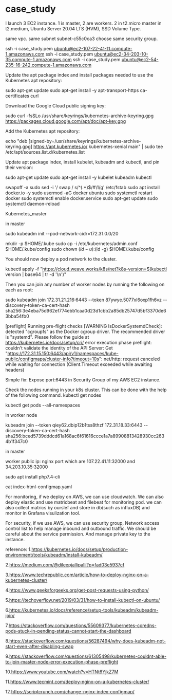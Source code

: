 # case_study

I launch 3 EC2 instance.
1 is master, 2 are workers.
2 in t2.micro master in t2.medium, Ubuntu Server 20.04 LTS (HVM), SSD Volume Type.

same vpc. same subnet
subnet-c55c0ca3
choose same security group.

ssh -i case_study.pem ubuntu@ec2-107-22-41-11.compute-1.amazonaws.com
ssh -i case_study.pem ubuntu@ec2-34-203-10-35.compute-1.amazonaws.com
ssh -i case_study.pem ubuntu@ec2-54-235-16-242.compute-1.amazonaws.com


Update the apt package index and install packages needed to use the Kubernetes apt repository:

sudo apt-get update
sudo apt-get install -y apt-transport-https ca-certificates curl

Download the Google Cloud public signing key:

sudo curl -fsSLo /usr/share/keyrings/kubernetes-archive-keyring.gpg https://packages.cloud.google.com/apt/doc/apt-key.gpg

Add the Kubernetes apt repository:

echo "deb [signed-by=/usr/share/keyrings/kubernetes-archive-keyring.gpg] https://apt.kubernetes.io/ kubernetes-xenial main" | sudo tee /etc/apt/sources.list.d/kubernetes.list

Update apt package index, install kubelet, kubeadm and kubectl, and pin their version:

sudo apt-get update
sudo apt-get install -y kubelet kubeadm kubectl


swapoff -a
sudo sed -i '/ swap / s/^\(.*\)$/#\1/g' /etc/fstab
sudo apt install docker.io -y
sudo usermod -aG docker ubuntu
sudo systemctl restart docker
sudo systemctl enable docker.service
sudo apt-get update
sudo systemctl daemon-reload


Kubernetes_master

in master

sudo kubeadm init --pod-network-cidr=172.31.0.0/20

mkdir -p $HOME/.kube
sudo cp -i /etc/kubernetes/admin.conf $HOME/.kube/config
sudo chown $(id -u):$(id -g) $HOME/.kube/config

You should now deploy a pod network to the cluster.

kubectl apply -f "https://cloud.weave.works/k8s/net?k8s-version=$(kubectl version | base64 | tr -d '\n')"


Then you can join any number of worker nodes by running the following on each as root:

sudo kubeadm join 172.31.21.216:6443 --token 87ywye.5077xl6oxp1fh6vz --discovery-token-ca-cert-hash sha256:3e4eba75d962ef774ebb1caa0d23d1cbb2a85db25747d5bf3370de63bba54fb0



[preflight] Running pre-flight checks
	[WARNING IsDockerSystemdCheck]: detected "cgroupfs" as the Docker cgroup driver. The recommended driver is "systemd". Please follow the guide at https://kubernetes.io/docs/setup/cri/
error execution phase preflight: couldn't validate the identity of the API Server: Get "https://172.31.15.150:6443/api/v1/namespaces/kube-public/configmaps/cluster-info?timeout=10s": net/http: request canceled while waiting for connection (Client.Timeout exceeded while awaiting headers)

Simple fix: Expose port:6443 in Security Group of my AWS EC2 instance.


Check the nodes running in your k8s cluster. This can be done with the help of the following command.
kubectl get nodes





kubectl get pods --all-namespaces




in worker node



kubeadm join --token qiey62.dbip12b1tss8thzf 172.31.18.33:6443 --discovery-token-ca-cert-hash sha256:bced5739dddcd61a168ac6f61616ccce1a7a89908813428930cc2634b1f347c0


in master



worker public ip: nginx port
which are 107.22.41.11:32000 and 34.203.10.35:32000


sudo apt install php7.4-cli

cat index-html-configmap.yaml




For monitoring, if we deploy on AWS, we can use cloudwatch.
We can also deploy elastic and use matricbeat and filebeat for monitoring pod.
we can also collect matrics by ourslef and store in db(such as influxDB) and monitor in Grafana visulization tool.

For security, if we use AWS, we can use security group, Network access control list to help manage inbound and outbound traffic.
We should be careful about the service permission. And manage private key to the instance.


reference:
1.https://kubernetes.io/docs/setup/production-environment/tools/kubeadm/install-kubeadm/

2.https://medium.com/@dileepjallipalli?p=fad03e5937cf

3.https://www.techrepublic.com/article/how-to-deploy-nginx-on-a-kubernetes-cluster/

4.https://www.geeksforgeeks.org/get-post-requests-using-python/

5.https://techoverflow.net/2019/03/31/how-to-install-kubectl-on-ubuntu/

6.https://kubernetes.io/docs/reference/setup-tools/kubeadm/kubeadm-join/

7.https://stackoverflow.com/questions/55609377/kubernetes-coredns-pods-stuck-in-pending-status-cannot-start-the-dashboard

8.https://stackoverflow.com/questions/56287494/why-does-kubeadm-not-start-even-after-disabling-swap

9.https://stackoverflow.com/questions/61305498/kubernetes-couldnt-able-to-join-master-node-error-execution-phase-preflight

10.https://www.youtube.com/watch?v=HTNt6YjkZ7M

11.https://www.tecmint.com/deploy-nginx-on-a-kubernetes-cluster/

12.https://scriptcrunch.com/change-nginx-index-configmap/
